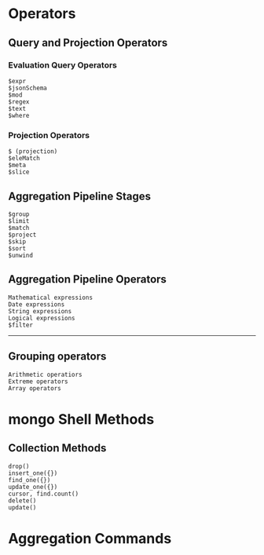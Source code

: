 # Operators
## Query and Projection Operators
### Evaluation Query Operators
    $expr
    $jsonSchema
    $mod
    $regex
    $text
    $where

### Projection Operators
    $ (projection)
    $eleMatch
    $meta
    $slice

## Aggregation Pipeline Stages
    $group
    $limit
    $match
    $project
    $skip
    $sort
    $unwind

## Aggregation Pipeline Operators
    Mathematical expressions
    Date expressions
    String expressions
    Logical expressions
    $filter

---
## Grouping operators
    Arithmetic operatiors
    Extreme operators
    Array operators

# mongo Shell Methods
## Collection Methods
    drop()
    insert_one({})
    find_one({})
    update_one({})
    cursor, find.count()
    delete()
    update()

# Aggregation Commands